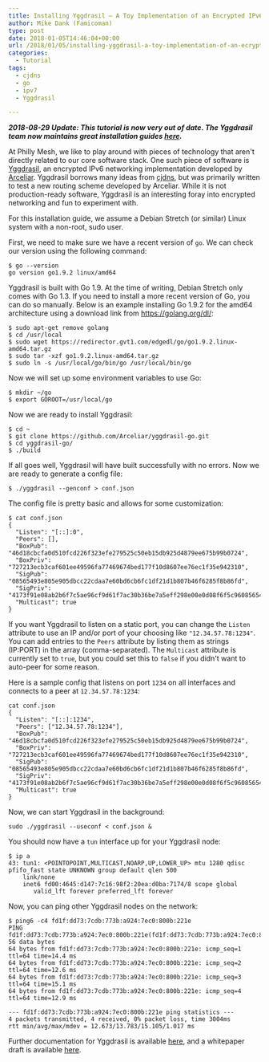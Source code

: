 ```yaml
---
title: Installing Yggdrasil – A Toy Implementation of an Encrypted IPv6 Network
author: Mike Dank (Famicoman)
type: post
date: 2018-01-05T14:46:04+00:00
url: /2018/01/05/installing-yggdrasil-a-toy-implementation-of-an-ecrypted-ipv6-network/
categories:
  - Tutorial
tags:
  - cjdns
  - go
  - ipv7
  - Yggdrasil

---
```

_**2018-08-29 Update: This tutorial is now very out of date. The Yggdrasil team now maintains great installation guides [here][1].**_

At Philly Mesh, we like to play around with pieces of technology that aren't directly related to our core software stack. One such piece of software is [Yggdrasil][2], an encrypted IPv6 networking implementation developed by [Arceliar][3]. Yggdrasil borrows many ideas from [cjdns][4], but was primarily written to test a new routing scheme developed by Arceliar. While it is not production-ready software, Yggdrasil is an interesting foray into encrypted networking and fun to experiment with.

For this installation guide, we assume a Debian Stretch (or similar) Linux system with a non-root, sudo user.

First, we need to make sure we have a recent version of `go`. We can check our version using the following command:

```
$ go --version
go version go1.9.2 linux/amd64
```

Yggdrasil is built with Go 1.9. At the time of writing, Debian Stretch only comes with Go 1.3. If you need to install a more recent version of Go, you can do so manually. Below is an example installing Go 1.9.2 for the amd64 architecture using a download link from https://golang.org/dl/:

```
$ sudo apt-get remove golang
$ cd /usr/local
$ sudo wget https://redirector.gvt1.com/edgedl/go/go1.9.2.linux-amd64.tar.gz
$ sudo tar -xzf go1.9.2.linux-amd64.tar.gz
$ sudo ln -s /usr/local/go/bin/go /usr/local/bin/go
```

Now we will set up some environment variables to use Go:

```
$ mkdir ~/go
$ export GOROOT=/usr/local/go
```

Now we are ready to install Yggdrasil:

```
$ cd ~
$ git clone https://github.com/Arceliar/yggdrasil-go.git
$ cd yggdrasil-go/
$ ./build
```

If all goes well, Yggdrasil will have built successfully with no errors. Now we are ready to generate a config file:

```
$ ./yggdrasil --genconf > conf.json
```

The config file is pretty basic and allows for some customization:

```
$ cat conf.json
{
  "Listen": "[::]:0",
  "Peers": [],
  "BoxPub": "46d18cbcfa0d510fcd226f323efe279525c50eb15db925d4879ee675b99b0724",
  "BoxPriv": "727213ecb3caf601ee49596fa77469674bed177f10d8607ee76ec1f35e942310",
  "SigPub": "08565493e805e905dbcc22cdaa7e60bd6cb6fc1df21d1b807b46f6285f8b86fd",
  "SigPriv": "4173f91e08ab2b6f7c5ae96cf9d61f7ac30b36be7a5eff298e00e0d08f6f5c9608565493e805e905dbcc22cdaa7e60bd6cb6fc1df21d1b807b46f6285f8b86fd",
  "Multicast": true
}
```

If you want Yggdrasil to listen on a static port, you can change the `Listen` attribute to use an IP and/or port of your choosing like `"12.34.57.78:1234"`. You can add entries to the `Peers` attribute by listing them as strings (IP:PORT) in the array (comma-separated). The `Multicast` attribute is currently set to `true`, but you could set this to `false` if you didn't want to auto-peer for some reason.

Here is a sample config that listens on port `1234` on all interfaces and connects to a peer at `12.34.57.78:1234`:

```
cat conf.json
{
  "Listen": "[::]:1234",
  "Peers": ["12.34.57.78:1234"],
  "BoxPub": "46d18cbcfa0d510fcd226f323efe279525c50eb15db925d4879ee675b99b0724",
  "BoxPriv": "727213ecb3caf601ee49596fa77469674bed177f10d8607ee76ec1f35e942310",
  "SigPub": "08565493e805e905dbcc22cdaa7e60bd6cb6fc1df21d1b807b46f6285f8b86fd",
  "SigPriv": "4173f91e08ab2b6f7c5ae96cf9d61f7ac30b36be7a5eff298e00e0d08f6f5c9608565493e805e905dbcc22cdaa7e60bd6cb6fc1df21d1b807b46f6285f8b86fd",
  "Multicast": true
}
```

Now, we can start Yggdrasil in the background:

```
sudo ./yggdrasil --useconf < conf.json &
```

You should now have a `tun` interface up for your Yggdrasil node:

```
$ ip a 
43: tun1: <POINTOPOINT,MULTICAST,NOARP,UP,LOWER_UP> mtu 1280 qdisc pfifo_fast state UNKNOWN group default qlen 500
    link/none
    inet6 fd00:4645:d147:7c16:98f2:20ea:d0ba:7174/8 scope global
       valid_lft forever preferred_lft forever
```

Now, you can ping other Yggdrasil nodes on the network:

```
$ ping6 -c4 fd1f:dd73:7cdb:773b:a924:7ec0:800b:221e
PING fd1f:dd73:7cdb:773b:a924:7ec0:800b:221e(fd1f:dd73:7cdb:773b:a924:7ec0:800b:221e) 56 data bytes
64 bytes from fd1f:dd73:7cdb:773b:a924:7ec0:800b:221e: icmp_seq=1 ttl=64 time=14.4 ms
64 bytes from fd1f:dd73:7cdb:773b:a924:7ec0:800b:221e: icmp_seq=2 ttl=64 time=12.6 ms
64 bytes from fd1f:dd73:7cdb:773b:a924:7ec0:800b:221e: icmp_seq=3 ttl=64 time=15.1 ms
64 bytes from fd1f:dd73:7cdb:773b:a924:7ec0:800b:221e: icmp_seq=4 ttl=64 time=12.9 ms

--- fd1f:dd73:7cdb:773b:a924:7ec0:800b:221e ping statistics ---
4 packets transmitted, 4 received, 0% packet loss, time 3004ms
rtt min/avg/max/mdev = 12.673/13.783/15.105/1.017 ms
```

Further documentation for Yggdrasil is available [here][5], and a whitepaper draft is available [here][6].

 [1]: https://yggdrasil-network.github.io/platforms.html
 [2]: https://github.com/Arceliar/yggdrasil-go
 [3]: https://github.com/Arceliar
 [4]: https://github.com/cjdelisle/cjdns
 [5]: https://github.com/Arceliar/yggdrasil-go/blob/master/doc/README.md
 [6]: https://github.com/Arceliar/yggdrasil-go/blob/master/doc/Whitepaper.md